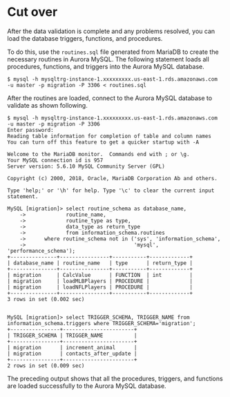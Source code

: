 # Cut over<a name="chap-mariadb2auroramysql.cutover"></a>

After the data validation is complete and any problems resolved, you can load the database triggers, functions, and procedures\.

To do this, use the `routines.sql` file generated from MariaDB to create the necessary routines in Aurora MySQL\. The following statement loads all procedures, functions, and triggers into the Aurora MySQL database\.

```
$ mysql -h mysqltrg-instance-1.xxxxxxxxx.us-east-1.rds.amazonaws.com  -u master -p migration -P 3306 < routines.sql
```

After the routines are loaded, connect to the Aurora MySQL database to validate as shown following\.

```
$ mysql -h mysqltrg-instance-1.xxxxxxxxx.us-east-1.rds.amazonaws.com  -u master -p migration -P 3306
Enter password:
Reading table information for completion of table and column names
You can turn off this feature to get a quicker startup with -A

Welcome to the MariaDB monitor.  Commands end with ; or \g.
Your MySQL connection id is 957
Server version: 5.6.10 MySQL Community Server (GPL)

Copyright (c) 2000, 2018, Oracle, MariaDB Corporation Ab and others.

Type 'help;' or '\h' for help. Type '\c' to clear the current input statement.

MySQL [migration]> select routine_schema as database_name,
    ->             routine_name,
    ->             routine_type as type,
    ->             data_type as return_type
    ->             from information_schema.routines
    ->      where routine_schema not in ('sys', 'information_schema',
    ->                                   'mysql', 'performance_schema');
+---------------+----------------+-----------+-------------+
| database_name | routine_name   | type      | return_type |
+---------------+----------------+-----------+-------------+
| migration     | CalcValue      | FUNCTION  | int         |
| migration     | loadMLBPlayers | PROCEDURE |             |
| migration     | loadNFLPlayers | PROCEDURE |             |
+---------------+----------------+-----------+-------------+
3 rows in set (0.002 sec)


MySQL [migration]> select TRIGGER_SCHEMA, TRIGGER_NAME from information_schema.triggers where TRIGGER_SCHEMA='migration';
+----------------+-----------------------+
| TRIGGER_SCHEMA | TRIGGER_NAME          |
+----------------+-----------------------+
| migration      | increment_animal      |
| migration      | contacts_after_update |
+----------------+-----------------------+
2 rows in set (0.009 sec)
```

The preceding output shows that all the procedures, triggers, and functions are loaded successfully to the Aurora MySQL database\.